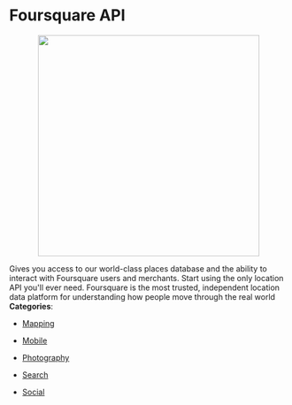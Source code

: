 # Foursquare API

<p align="center">
    <img width="400" src="https://raw.githubusercontent.com/awesome-apis/awesome-apis/apis/foursquare-api/logo_256x256.png" />
</p>


Gives you access to our world-class places database and the ability to interact with Foursquare users and merchants. Start using the only location API you'll ever need.  Foursquare is the most trusted, independent location data platform for understanding how people move through the real world
**Categories**:

- [Mapping](https://github/awesome-apis/awesome-apis#mapping)

- [Mobile](https://github/awesome-apis/awesome-apis#mobile)

- [Photography](https://github/awesome-apis/awesome-apis#photography)

- [Search](https://github/awesome-apis/awesome-apis#search)

- [Social](https://github/awesome-apis/awesome-apis#social)



